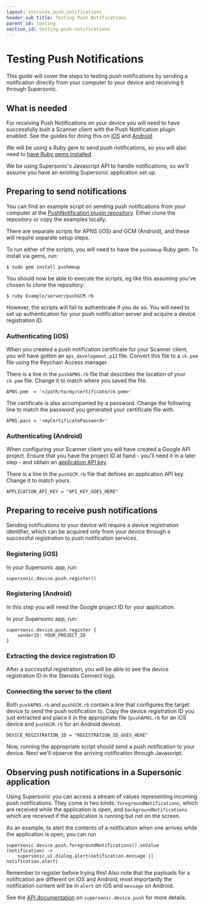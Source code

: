 ```yaml
---
layout: steroids_push_notifications
header_sub_title: Testing Push Notifications
parent_id: tooling
section_id: testing-push-notifications
---
```


# Testing Push Notifications

This guide will cover the steps to testing push notifications by sending a notification directly from your computer to your device and receiving it through Supersonic.


## What is needed

For receiving Push Notifications on your device you will need to have successfully built a Scanner client with the Push Notification plugin enabled. See the guides for doing this on [iOS][ios-setup] and [Android][android-setup].

We will be using a Ruby gem to send push notifications, so you will also need to [have Ruby gems installed](https://rubygems.org/pages/download).

We be using Supersonic's Javascript API to handle notifications, so we'll assume you have an existing Supersonic application set up.

[ios-setup]: /supersonic/guides/tooling/push-notifications/ios
[android-setup]: /supersonic/guides/tooling/push-notifications/android


## Preparing to send notifications

You can find an example script on sending push notifications from your computer at the [PushNotification plugin repository][examples]. Either clone the repository or copy the examples locally.

[examples]: https://github.com/AppGyver/PushNotifications/tree/master/Example/server

There are separate scripts for APNS (iOS) and GCM (Android), and these will require separate setup steps.

To run either of the scripts, you will need to have the `pushmeup` Ruby gem. To install via gems, run:

    $ sudo gem install pushmeup

You should now be able to execute the scripts, eg like this assuming you've chosen to clone the repository:

    $ ruby Example/server/pushGCM.rb

However, the scripts will fail to authenticate if you do so. You will need to set up authentication for your push notification server and acquire a device registration ID.

### Authenticating (iOS)

When you created a push notification certificate for your Scanner client, you will have gotten an `aps_development.p12` file. Convert this file to a `ck.pem` file using the Keychain Access manager.

There is a line in the `pushAPNS.rb` file that describes the location of your `ck.pem` file. Change it to match where you saved the file.

    APNS.pem  = '</path/to/my/certificate/ck.pem>'

The certificate is also accompanied by a password. Change the following line to match the password you generated your certificate file with.

    APNS.pass = '<myCertificatePassword>'

### Authenticating (Android)

When configuring your Scanner client you will have created a Google API project. Ensure that you have the project ID at hand - you'll need it in a later step - and obtain an [application API key](http://developer.android.com/google/gcm/gs.html).

There is a line in the `pushGCM.rb` file that defines an application API key. Change it to match yours.

    APPLICATION_API_KEY = "API_KEY_GOES_HERE"


## Preparing to receive push notifications

Sending notifications to your device will require a device registration identifier, which can be acquired only from your device through a successful registration to push notification services.

### Registering (iOS)

In your Supersonic app, run:

    supersonic.device.push.register()

### Registering (Android)

In this step you will need the Google project ID for your application.

In your Supersonic app, run:

    supersonic.device.push.register {
        senderID: YOUR_PROJECT_ID
    }

### Extracting the device registration ID

After a successful registration, you will be able to see the device registration ID in the Steroids Connect logs.

### Connecting the server to the client

Both `pushAPNS.rb` and `pushGCM.rb` contain a line that configures the target device to send the push notification to. Copy the device registration ID you just extracted and place it in the appropriate file (`pushAPNS.rb` for an iOS device and `pushGCM.rb` for an Android device).

    DEVICE_REGISTRATION_ID = "REGISTRATION_ID_GOES_HERE"

Now, running the appropriate script should send a push notification to your device. Next we'll observe the arriving notification through Javascript.


## Observing push notifications in a Supersonic application

Using Supersonic you can access a stream of values representing incoming push notifications. They come in two kinds: `foregroundNotifications`, which are received while the application is open, and `backgroundNotifications` which are received if the application is running but not on the screen.

As an example, to alert the contents of a notification when one arrives while the application is open, you can run

    supersonic.device.push.foregroundNotifications().onValue (notification) ->
        supersonic.ui.dialog.alert(notification.message || notification.alert)

Remember to register before trying this! Also note that the payloads for a notification are different on iOS and Android; most importantly the notification content will be in `alert` on iOS and `message` on Android.

See the [API documentation][api] on `supersonic.device.push` for more details.

[api]: /supersonic/api-reference/stable/supersonic/device/push/
